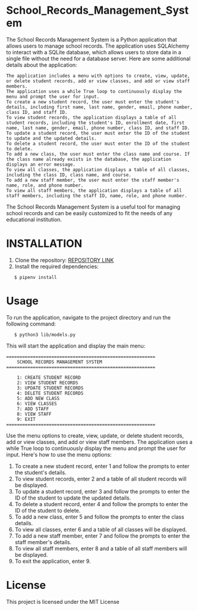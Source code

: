 # School_Records_Management_System
The School Records Management System is a Python application that allows users to manage school records. The application uses SQLAlchemy to interact with a SQLite database, which allows users to store data in a single file without the need for a database server. Here are some additional details about the application:

    The application includes a menu with options to create, view, update, or delete student records, add or view classes, and add or view staff members.
    The application uses a while True loop to continuously display the menu and prompt the user for input.
    To create a new student record, the user must enter the student's details, including first name, last name, gender, email, phone number, class ID, and staff ID.
    To view student records, the application displays a table of all student records, including the student's ID, enrollment date, first name, last name, gender, email, phone number, class ID, and staff ID.
    To update a student record, the user must enter the ID of the student to update and the updated details.
    To delete a student record, the user must enter the ID of the student to delete.
    To add a new class, the user must enter the class name and course. If the class name already exists in the database, the application displays an error message.
    To view all classes, the application displays a table of all classes, including the class ID, class name, and course.
    To add a new staff member, the user must enter the staff member's name, role, and phone number.
    To view all staff members, the application displays a table of all staff members, including the staff ID, name, role, and phone number.

The School Records Management System is a useful tool for managing school records and can be easily customized to fit the needs of any educational institution.
# INSTALLATION
1. Clone the repository: [REPOSITORY LINK](https://github.com/jankimutai/School_Records_Management_System)
2. Install the required dependencies:
``` 
   $ pipenv install
```
# Usage
To run the application, navigate to the project directory and run the following command: 
``` 
   $ python3 lib/models.py
```
This will start the application and display the main menu:

```
========================================================
    SCHOOL RECORDS MANAGEMENT SYSTEM
========================================================

    1: CREATE STUDENT RECORD                          
    2: VIEW STUDENT RECORDS
    3: UPDATE STUDENT RECORDS
    4: DELETE STUDENT RECORDS
    5: ADD NEW CLASS
    6: VIEW CLASSES
    7: ADD STAFF
    8: VIEW STAFF
    9: EXIT
========================================================
```

Use the menu options to create, view, update, or delete student records, add or view classes, and add or view staff members.
The application uses a while True loop to continuously display the menu and prompt the user for input. Here's how to use the menu options:
  1. To create a new student record, enter 1 and follow the prompts to enter the student's details.
  2. To view student records, enter 2 and a table of all student records will be displayed.
  3. To update a student record, enter 3 and follow the prompts to enter the ID of the student to update the updated details.
  4. To delete a student record, enter 4 and follow the prompts to enter the ID of the student to delete.
  5. To add a new class, enter 5 and follow the prompts to enter the class details.
  6. To view all classes, enter 6 and a table of all classes will be displayed.
  7. To add a new staff member, enter 7 and follow the prompts to enter the staff member's details.
  8. To view all staff members, enter 8 and a table of all staff members will be displayed.
  9. To exit the application, enter 9.

# License
This project is licensed under the MIT License 
